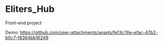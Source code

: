 # Eliters_Hub
Front-end project 

Demo: https://github.com/user-attachments/assets/fe13c76e-efac-47b2-b0c7-f8364bb16249

